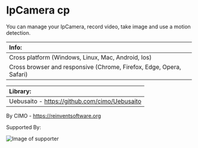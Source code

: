 IpCamera cp
==============

You can manage your IpCamera, record video, take image and use a motion detection.

| Info: |
|:---|
| Cross platform (Windows, Linux, Mac, Android, Ios) |
| Cross browser and responsive (Chrome, Firefox, Edge, Opera, Safari) |

| Library: |
|:---|
| Uebusaito - https://github.com/cimo/Uebusaito |

By CIMO - https://reinventsoftware.org

Supported By:

![Image of supporter](https://avatars0.githubusercontent.com/u/878437?s=200&v=4)
